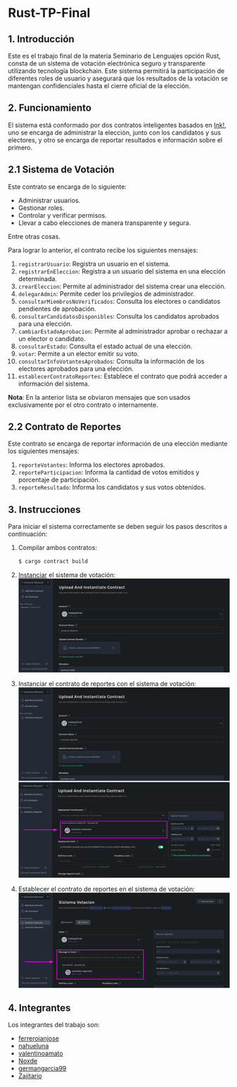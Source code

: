 # Rust-TP-Final

## 1. Introducción
Este es el trabajo final de la materia Seminario de Lenguajes opción Rust, consta de un sistema de votación electrónica seguro y transparente utilizando tecnología blockchain. Este sistema permitirá la participación de diferentes roles de usuario y asegurará que los resultados de la votación se mantengan confidenciales hasta el cierre oficial de la elección.

## 2. Funcionamiento
El sistema está conformado por dos contratos inteligentes basados en [Ink!](https://use.ink/), uno se encarga de administrar la elección, junto con los candidatos y sus electores, y otro se encarga de reportar resultados e información sobre el primero.

## 2.1 Sistema de Votación
Este contrato se encarga de lo siguiente:
* Administrar usuarios.
* Gestionar roles.
* Controlar y verificar permisos.
* Llevar a cabo elecciones de manera transparente y segura.

Entre otras cosas.

Para lograr lo anterior, el contrato recibe los siguientes mensajes:
1. `registrarUsuario`: Registra un usuario en el sistema.
2. `registrarEnEleccion`: Registra a un usuario del sistema en una elección determinada.
3. `crearEleccion`: Permite al administrador del sistema crear una elección.
4. `delegarAdmin`: Permite ceder los privilegios de administrador.
5. `consultarMiembrosNoVerificados`: Consulta los electores o candidatos pendientes de aprobación.
6. `consultarCandidatosDisponibles`: Consulta los candidatos aprobados para una elección.
7. `cambiarEstadoAprobacion`: Permite al administrador aprobar o rechazar a un elector o candidato.
8. `consultarEstado`: Consulta el estado actual de una elección.
9. `votar`: Permite a un elector emitir su voto.
10. `consultarInfoVotantesAprobados`: Consulta la información de los electores aprobados para una elección.
11. `establecerContratoReportes`: Establece el contrato que podrá acceder a información del sistema.

**Nota**: En la anterior lista se obviaron mensajes que son usados exclusivamente por el otro contrato o internamente.

## 2.2 Contrato de Reportes
Este contrato se encarga de reportar información de una elección mediante los siguientes mensajes:
1. `reporteVotantes`: Informa los electores aprobados.
2. `reporteParticipacion`: Informa la cantidad de votos emitidos y porcentaje de participación.
3. `reporteResultado`: Informa los candidatos y sus votos obtenidos.
   
## 3. Instrucciones
Para iniciar el sistema correctamente se deben seguir los pasos descritos a continuación:

1. Compilar ambos contratos:
   
   ```bash
   $ cargo contract build
   ```
2. [Instanciar](https://ui.use.ink/instantiate) el sistema de votación:
   ![Instanciar](./diagramas_y_referencias/imagenes/instanciar.png)
3. Instanciar el contrato de reportes con el sistema de votación:
   ![Instanciar](./diagramas_y_referencias/imagenes/instanciar2.png)
   ![Instanciar](./diagramas_y_referencias/imagenes/instanciar3.png)
4. Establecer el contrato de reportes en el sistema de votación:
   ![Instanciar](./diagramas_y_referencias/imagenes/establecer.png)

## 4. Integrantes
Los integrantes del trabajo son:
* [ferreroianjose](https://github.com/ferreroianjose)
* [nahueluna](https://github.com/nahueluna)
* [valentinoamato](https://github.com/valentinoamato)
* [Noxde](https://github.com/Noxde)
* [germangarcia99](https://github.com/germangarcia99)
* [Zajitario](https://github.com/Zajitario)